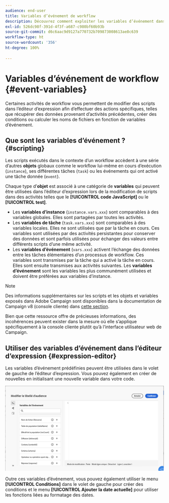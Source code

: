 ```yaml
---
audience: end-user
title: Variables d’événement de workflow
description: Découvrez comment exploiter les variables d’événement dans vos workflows.
exl-id: 526dc98f-391d-4f3f-a687-c980bf60b93b
source-git-commit: d6c6aac9d9127a770732b709873008613ae8c639
workflow-type: ht
source-wordcount: '356'
ht-degree: 100%

---
```


# Variables d’événement de workflow {#event-variables}

Certaines activités de workflow vous permettent de modifier des scripts dans l’éditeur d’expression afin d’effectuer des actions spécifiques, telles que récupérer des données provenant d’activités précédentes, créer des conditions ou calculer les noms de fichiers en fonction de variables d’événement.

## Que sont les variables d’événement ? {#scripting}

Les scripts exécutés dans le contexte d’un workflow accèdent à une série d’autres **objets** globaux comme le workflow lui-même en cours d’exécution (`instance`), ses différentes tâches (`task`) ou les événements qui ont activé une tâche donnée (`event`).

Chaque type d’**objet** est associé à une catégorie de **variables** qui peuvent être utilisées dans l’éditeur d’expression lors de la modification de scripts dans des activités telles que le **[!UICONTROL code JavaScript]** ou le **[!UICONTROL test]**.

* Les **variables d’instance** (`instance.vars.xxx`) sont comparables à des variables globales. Elles sont partagées par toutes les activités.
* Les **variables de tâche** (`task.vars.xxx`) sont comparables à des variables locales. Elles ne sont utilisées que par la tâche en cours. Ces variables sont utilisées par des activités persistantes pour conserver des données et sont parfois utilisées pour échanger des valeurs entre différents scripts d’une même activité.
* Les **variables d’événement** (`vars.xxx`) activent l’échange des données entre les tâches élémentaires d’un processus de workflow. Ces variables sont transmises par la tâche qui a activé la tâche en cours. Elles sont ensuite transmises aux activités suivantes. Les **variables d’événement** sont les variables les plus communément utilisées et doivent être préférées aux variables d’instance.

>[!NOTE]
>
>Des informations supplémentaires sur les scripts et les objets et variables exposés dans Adobe Campaign sont disponibles dans la documentation de Campaign v8 (console cliente) dans [cette section](https://experienceleague.adobe.com/fr/docs/campaign/automation/workflows/advanced-management/javascript-scripts-and-templates).
>
>Bien que cette ressource offre de précieuses informations, des incohérences peuvent exister dans la mesure où elle s’applique spécifiquement à la console cliente plutôt qu’à l’interface utilisateur web de Campaign.

## Utiliser des variables d’événement dans l’éditeur d’expression {#expression-editor}

Les variables d’événement prédéfinies peuvent être utilisées dans le volet de gauche de l’éditeur d’expression. Vous pouvez également en créer de nouvelles en initialisant une nouvelle variable dans votre code.

![Capture d’écran affichant les variables d’événement prédéfinies dans le volet de gauche de l’éditeur d’expression](assets/event-variables.png)

Outre ces variables d’événement, vous pouvez également utiliser le menu **[!UICONTROL Conditions]** dans le volet de gauche pour créer des conditions et le menu **[!UICONTROL Ajouter la date actuelle]** pour utiliser les fonctions liées au formatage des dates.